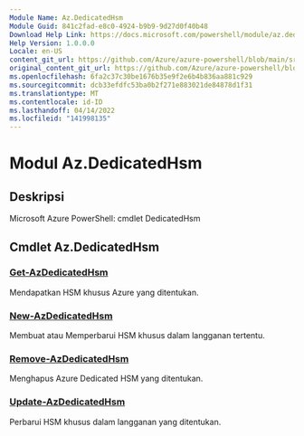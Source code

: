 ```yaml
---
Module Name: Az.DedicatedHsm
Module Guid: 841c2fad-e8c0-4924-b9b9-9d27d0f40b48
Download Help Link: https://docs.microsoft.com/powershell/module/az.dedicatedhsm
Help Version: 1.0.0.0
Locale: en-US
content_git_url: https://github.com/Azure/azure-powershell/blob/main/src/DedicatedHsm/help/Az.DedicatedHsm.md
original_content_git_url: https://github.com/Azure/azure-powershell/blob/main/src/DedicatedHsm/help/Az.DedicatedHsm.md
ms.openlocfilehash: 6fa2c37c30be1676b35e9f2e6b4b836aa881c929
ms.sourcegitcommit: dcb33efdfc53ba0b2f271e883021de84878d1f31
ms.translationtype: MT
ms.contentlocale: id-ID
ms.lasthandoff: 04/14/2022
ms.locfileid: "141998135"
---
```

# Modul Az.DedicatedHsm
## Deskripsi
Microsoft Azure PowerShell: cmdlet DedicatedHsm

## Cmdlet Az.DedicatedHsm
### [Get-AzDedicatedHsm](Get-AzDedicatedHsm.md)
Mendapatkan HSM khusus Azure yang ditentukan.

### [New-AzDedicatedHsm](New-AzDedicatedHsm.md)
Membuat atau Memperbarui HSM khusus dalam langganan tertentu.

### [Remove-AzDedicatedHsm](Remove-AzDedicatedHsm.md)
Menghapus Azure Dedicated HSM yang ditentukan.

### [Update-AzDedicatedHsm](Update-AzDedicatedHsm.md)
Perbarui HSM khusus dalam langganan yang ditentukan.

